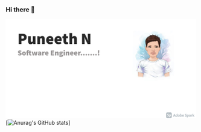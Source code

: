 ### Hi there 👋

![alt text](https://github.com/TechCodeDev/TechCodeDev/blob/main/1.png)
[![Anurag's GitHub stats](https://github-readme-stats.vercel.app/api?username=TechCodeDev)]


<!--
**TechCodeDev/TechCodeDev** is a ✨ _special_ ✨ repository because its `README.md` (this file) appears on your GitHub profile.

Here are some ideas to get you started:

- 🔭 I’m currently working on ...
- 🌱 I’m currently learning ...
- 👯 I’m looking to collaborate on ...
- 🤔 I’m looking for help with ...
- 💬 Ask me about ...
- 📫 How to reach me: ...
- 😄 Pronouns: ...
- ⚡ Fun fact: ...
-->
